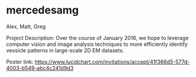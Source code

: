 # mercedesamg
Alex, Matt, Greg

Project Description:
Over the course of January 2016, we hope to leverage computer vision and image analysis techniques to more efficiently identify vessicle patterns in large-scale 2D EM datasets.


Poster link: https://www.lucidchart.com/invitations/accept/41f366d5-577d-4003-b549-abc4c241d9d3
